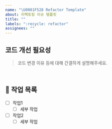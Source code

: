 ```yaml
---
name: "\U0001F528 Refactor Template"
about: 리팩토링 이슈 템플릿
title: ""
labels: ":recycle: refactor"
assignees: ""
---
```


## 코드 개선 필요성

> 코드 변경 이유 등에 대해 간결하게 설명해주세요.

<br>

## 📝 작업 목록

- [ ] 작업1
    - [ ] 세부 작업
- [ ] 작업2
    - [ ] 세부 작업

<br>

<!-- ## 💡 참고 자료 -->
